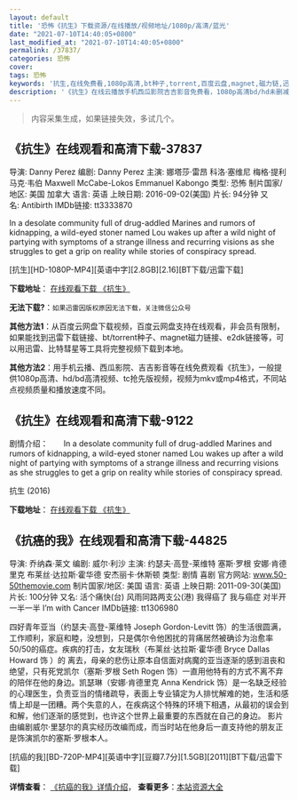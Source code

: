 ```yaml
---
layout: default
title: '恐怖《抗生》下载资源/在线播放/视频地址/1080p/高清/蓝光'
date: "2021-07-10T14:40:05+0800"
last_modified_at: "2021-07-10T14:40:05+0800"
permalink: /37837/
categories: 恐怖
cover:
tags: 恐怖
keywords: '抗生,在线免费看,1080p高清,bt种子,torrent,百度云盘,magnet,磁力链,迅雷下载资源'
description: '《抗生》在线云播放手机西瓜影院吉吉影音免费看，1080p高清bd/hd未删减完整版和tc抢先枪版，mkv/mp4格式，附带bt/torrent种子、magnet/磁力链、百度云盘、网盘资源迅雷下载链接'
---
```


>内容采集生成，如果链接失效，多试几个。


## 《抗生》在线观看和高清下载-37837

导演: Danny Perez 编剧: Danny Perez 主演: 娜塔莎·雷昂 科洛·塞维尼 梅格·提利 马克·韦伯 Maxwell McCabe-Lokos Emmanuel Kabongo 类型: 恐怖 制片国家/地区: 美国 加拿大 语言: 英语 上映日期: 2016-09-02(美国) 片长: 94分钟 又名: Antibirth IMDb链接: tt3333870

In a desolate community full of drug-addled Marines and rumors of kidnapping, a wild-eyed stoner named Lou wakes up after a wild night of partying with symptoms of a strange illness and recurring visions as she struggles to get a grip on reality while stories of conspiracy spread.


[抗生][HD-1080P-MP4][英语中字][2.8GB][2.16][BT下载/迅雷下载]

**下载地址**： [在线观看下载 《抗生》](https://www.btdx8.com/torrent/antibirth_2016.html) 


**无法下载?**：`如果迅雷因版权原因无法下载，关注微信公众号 `

**其他方法1**：从百度云网盘下载视频，百度云网盘支持在线观看，非会员有限制，如果能找到迅雷下载链接、bt/torrent种子、magnet磁力链接、e2dk链接等，可以用迅雷、比特彗星等工具将完整视频下载到本地。

**其他方法2**：用手机云播、西瓜影院、吉吉影音等在线免费观看《抗生》，一般提供1080p高清、hd/bd高清视频、tc抢先版视频，视频为mkv或mp4格式，不同站点视频质量和播放速度不同。


## 《抗生》在线观看和高清下载-9122

剧情介绍：　　In a desolate community full of drug-addled Marines and rumors of kidnapping, a wild-eyed stoner named Lou wakes up after a wild night of partying with symptoms of a strange illness and recurring visions as she struggles to get a grip on reality while stories of conspiracy spread.


抗生 (2016)

**下载地址**： [在线观看下载 《抗生》](https://www.btbtdy.me/btdy/dy9927.html) 


## 《抗癌的我》在线观看和高清下载-44825

导演: 乔纳森·莱文 编剧: 威尔·利沙 主演: 约瑟夫·高登-莱维特 塞斯·罗根 安娜·肯德里克 布莱丝·达拉斯·霍华德 安杰丽卡·休斯顿 类型: 剧情 喜剧 官方网站: www.50-50themovie.com 制片国家/地区: 美国 语言: 英语 上映日期: 2011-09-30(美国) 片长: 100分钟 又名: 活个痛快(台) 风雨同路两支公(港) 我得癌了 我与癌症 对半开 一半一半 I’m with Cancer IMDb链接: tt1306980

四好青年亚当（约瑟夫·高登-莱维特 Joseph Gordon-Levitt 饰）的生活很圆满，工作顺利，家庭和睦，没想到，只是偶尔令他困扰的背痛居然被确诊为治愈率50/50的癌症。疾病的打击，女友瑞秋（布莱丝·达拉斯·霍华德 Bryce Dallas Howard 饰 ）的 离去，母亲的悲伤让原本自信面对病魔的亚当逐渐的感到沮丧和绝望，只有死党凯尔（塞斯·罗根 Seth Rogen 饰）一直用他特有的方式不离不弃的陪伴在他的身边。凯瑟琳（安娜·肯德里克 Anna Kendrick 饰）是一名缺乏经验的心理医生，负责亚当的情绪疏导，表面上专业镇定为人排忧解难的她，生活和感情上却是一团糟。两个失意的人，在疾病这个特殊的环境下相遇，从最初的误会到和解，他们逐渐的感觉到，也许这个世界上最重要的东西就在自己的身边。 影片由编剧威尔·里瑟尔的真实经历改编而成，而当时站在他身后一直支持他的朋友正是饰演凯尔的塞斯·罗根本人。


[抗癌的我][BD-720P-MP4][英语中字][豆瓣7.7分][1.5GB][2011][BT下载/迅雷下载]

**详情查看**： [《抗癌的我》详情介绍](/movie/44825/)， **查看更多**：[本站资源大全](/movie/t/all/)


